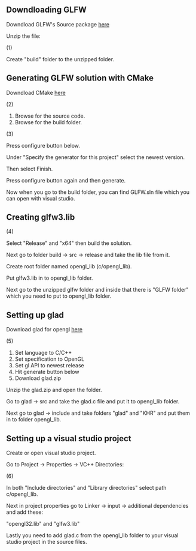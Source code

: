 Downdloading GLFW
-

Downdload GLFW's Source package [here](https://www.glfw.org/download.html)

Unzip the file:

(1)

Create "build" folder to the unzipped folder.


Generating GLFW solution with CMake
-

Downdload CMake [here](https://cmake.org/download/)

(2)

1. Browse for the source code. 
2. Browse for the build folder. 

(3)

Press configure button below.

Under "Specify the generator for this project" select the newest version.

Then select Finish.

Press configure button again and then generate.

Now when you go to the build folder, you can find GLFW.sln file which you can open with visual studio.


Creating glfw3.lib
-

(4)

Select "Release" and "x64" then build the solution.

Next go to folder build -> src -> release and take the lib file from it.

Create root folder named opengl_lib (c/opengl_lib).

Put glfw3.lib in to opengl_lib folder.

Next go to the unzipped glfw folder and inside that there is "GLFW folder" which you need to put to opengl_lib folder.

Setting up glad
-

Download glad for opengl [here](https://glad.dav1d.de/)

(5)

1. Set language to C/C++
2. Set specification to OpenGL
3. Set gl API to newest release
4. Hit generate button below
5. Download glad.zip

Unzip the glad.zip and open the folder.

Go to glad -> src and take the glad.c file and put it to opengl_lib folder.

Next go to glad -> include and take folders "glad" and "KHR" and put them in to folder opengl_lib.

Setting up a visual studio project
-

Create or open visual studio project.

Go to Project -> Properties -> VC++ Directories:

(6)

In both "Include directories" and "Library directories" select path c/opengl_lib.

Next in project properties go to Linker -> input -> additional dependencies and add these:

"opengl32.lib" and "glfw3.lib"

Lastly you need to add glad.c from the opengl_lib folder to your visual studio project in the source files.


